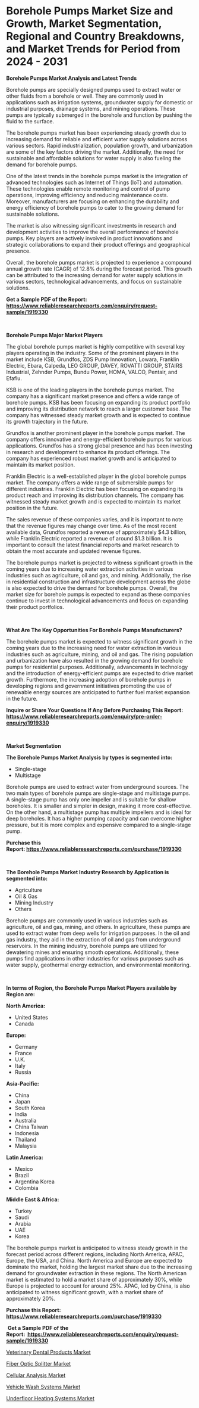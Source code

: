 <p><h1>Borehole Pumps Market Size and Growth, Market Segmentation, Regional and Country Breakdowns, and Market Trends for Period from 2024 -  2031</h1></p><p><strong>Borehole Pumps Market Analysis and Latest Trends</strong></p>
<p><p>Borehole pumps are specially designed pumps used to extract water or other fluids from a borehole or well. They are commonly used in applications such as irrigation systems, groundwater supply for domestic or industrial purposes, drainage systems, and mining operations. These pumps are typically submerged in the borehole and function by pushing the fluid to the surface.</p><p>The borehole pumps market has been experiencing steady growth due to increasing demand for reliable and efficient water supply solutions across various sectors. Rapid industrialization, population growth, and urbanization are some of the key factors driving the market. Additionally, the need for sustainable and affordable solutions for water supply is also fueling the demand for borehole pumps.</p><p>One of the latest trends in the borehole pumps market is the integration of advanced technologies such as Internet of Things (IoT) and automation. These technologies enable remote monitoring and control of pump operations, improving efficiency and reducing maintenance costs. Moreover, manufacturers are focusing on enhancing the durability and energy efficiency of borehole pumps to cater to the growing demand for sustainable solutions.</p><p>The market is also witnessing significant investments in research and development activities to improve the overall performance of borehole pumps. Key players are actively involved in product innovations and strategic collaborations to expand their product offerings and geographical presence.</p><p>Overall, the borehole pumps market is projected to experience a compound annual growth rate (CAGR) of 12.8% during the forecast period. This growth can be attributed to the increasing demand for water supply solutions in various sectors, technological advancements, and focus on sustainable solutions.</p></p>
<p><strong>Get a Sample PDF of the Report:&nbsp; <a href="https://www.reliableresearchreports.com/enquiry/request-sample/1919330">https://www.reliableresearchreports.com/enquiry/request-sample/1919330</a></strong></p>
<p>&nbsp;</p>
<p><strong>Borehole Pumps Major Market Players</strong></p>
<p><p>The global borehole pumps market is highly competitive with several key players operating in the industry. Some of the prominent players in the market include KSB, Grundfos, ZDS Pump Innovation, Lowara, Franklin Electric, Ebara, Calpeda, LEO GROUP, DAVEY, ROVATTI GROUP, STAIRS Industrial, Zehnder Pumps, Bundu Power, HOMA, VALCO, Pentair, and Efaflu.</p><p>KSB is one of the leading players in the borehole pumps market. The company has a significant market presence and offers a wide range of borehole pumps. KSB has been focusing on expanding its product portfolio and improving its distribution network to reach a larger customer base. The company has witnessed steady market growth and is expected to continue its growth trajectory in the future. </p><p>Grundfos is another prominent player in the borehole pumps market. The company offers innovative and energy-efficient borehole pumps for various applications. Grundfos has a strong global presence and has been investing in research and development to enhance its product offerings. The company has experienced robust market growth and is anticipated to maintain its market position.</p><p>Franklin Electric is a well-established player in the global borehole pumps market. The company offers a wide range of submersible pumps for different industries. Franklin Electric has been focusing on expanding its product reach and improving its distribution channels. The company has witnessed steady market growth and is expected to maintain its market position in the future.</p><p>The sales revenue of these companies varies, and it is important to note that the revenue figures may change over time. As of the most recent available data, Grundfos reported a revenue of approximately $4.3 billion, while Franklin Electric reported a revenue of around $1.3 billion. It is important to consult the latest financial reports and market research to obtain the most accurate and updated revenue figures.</p><p>The borehole pumps market is projected to witness significant growth in the coming years due to increasing water extraction activities in various industries such as agriculture, oil and gas, and mining. Additionally, the rise in residential construction and infrastructure development across the globe is also expected to drive the demand for borehole pumps. Overall, the market size for borehole pumps is expected to expand as these companies continue to invest in technological advancements and focus on expanding their product portfolios.</p></p>
<p>&nbsp;</p>
<p><strong>What Are The Key Opportunities For Borehole Pumps Manufacturers?</strong></p>
<p><p>The borehole pumps market is expected to witness significant growth in the coming years due to the increasing need for water extraction in various industries such as agriculture, mining, and oil and gas. The rising population and urbanization have also resulted in the growing demand for borehole pumps for residential purposes. Additionally, advancements in technology and the introduction of energy-efficient pumps are expected to drive market growth. Furthermore, the increasing adoption of borehole pumps in developing regions and government initiatives promoting the use of renewable energy sources are anticipated to further fuel market expansion in the future.</p></p>
<p><strong>Inquire or Share Your Questions If Any Before Purchasing This Report: <a href="https://www.reliableresearchreports.com/enquiry/pre-order-enquiry/1919330">https://www.reliableresearchreports.com/enquiry/pre-order-enquiry/1919330</a></strong></p>
<p>&nbsp;</p>
<p><strong>Market Segmentation</strong></p>
<p><strong>The Borehole Pumps Market Analysis by types is segmented into:</strong></p>
<p><ul><li>Single-stage</li><li>Multistage</li></ul></p>
<p><p>Borehole pumps are used to extract water from underground sources. The two main types of borehole pumps are single-stage and multistage pumps. A single-stage pump has only one impeller and is suitable for shallow boreholes. It is smaller and simpler in design, making it more cost-effective. On the other hand, a multistage pump has multiple impellers and is ideal for deep boreholes. It has a higher pumping capacity and can overcome higher pressure, but it is more complex and expensive compared to a single-stage pump.</p></p>
<p><strong>Purchase this Report:&nbsp;<a href="https://www.reliableresearchreports.com/purchase/1919330">https://www.reliableresearchreports.com/purchase/1919330</a></strong></p>
<p>&nbsp;</p>
<p><strong>The Borehole Pumps Market Industry Research by Application is segmented into:</strong></p>
<p><ul><li>Agriculture</li><li>Oil & Gas</li><li>Mining Industry</li><li>Others</li></ul></p>
<p><p>Borehole pumps are commonly used in various industries such as agriculture, oil and gas, mining, and others. In agriculture, these pumps are used to extract water from deep wells for irrigation purposes. In the oil and gas industry, they aid in the extraction of oil and gas from underground reservoirs. In the mining industry, borehole pumps are utilized for dewatering mines and ensuring smooth operations. Additionally, these pumps find applications in other industries for various purposes such as water supply, geothermal energy extraction, and environmental monitoring.</p></p>
<p>&nbsp;</p>
<p><strong>In terms of Region, the Borehole Pumps Market Players available by Region are:</strong></p>
<p>
    <p> <strong> North America: </strong>
        <ul>
            <li>United States</li>
            <li>Canada</li>
        </ul>
        </p> 
    <p> <strong> Europe: </strong>
        <ul>
            <li>Germany</li>
            <li>France</li>
            <li>U.K.</li>
            <li>Italy</li>
            <li>Russia</li>
        </ul>
        </p> 
    <p> <strong> Asia-Pacific: </strong>
        <ul>
            <li>China</li>
            <li>Japan</li>
            <li>South Korea</li>
            <li>India</li>
            <li>Australia</li>
            <li>China Taiwan</li>
            <li>Indonesia</li>
            <li>Thailand</li>
            <li>Malaysia</li>
        </ul>
        </p> 
    <p> <strong> Latin America: </strong>
        <ul>
            <li>Mexico</li>
            <li>Brazil</li>
            <li>Argentina Korea</li>
            <li>Colombia</li>
        </ul>
        </p> 
    <p> <strong> Middle East & Africa: </strong>
        <ul>
            <li>Turkey</li>
            <li>Saudi</li>
            <li>Arabia</li>
            <li>UAE</li>
            <li>Korea</li>
        </ul>
    </p>
    </p>
<p><p>The borehole pumps market is anticipated to witness steady growth in the forecast period across different regions, including North America, APAC, Europe, the USA, and China. North America and Europe are expected to dominate the market, holding the largest market share due to the increasing demand for groundwater extraction in these regions. The North American market is estimated to hold a market share of approximately 30%, while Europe is projected to account for around 25%. APAC, led by China, is also anticipated to witness significant growth, with a market share of approximately 20%.</p></p>
<p><strong>Purchase this Report: <a href="https://www.reliableresearchreports.com/purchase/1919330">https://www.reliableresearchreports.com/purchase/1919330</a></strong></p>
<p>&nbsp;<strong>Get a Sample PDF of the Report:&nbsp;&nbsp;<a href="https://www.reliableresearchreports.com/enquiry/request-sample/1919330">https://www.reliableresearchreports.com/enquiry/request-sample/1919330</a></strong></p>
<p><strong></strong></p>
<p><p><a href="https://medium.com/@karleeprice2004/veterinary-dental-products-market-size-reveals-the-best-marketing-channels-in-global-industry-af75588e40e7">Veterinary Dental Products Market</a></p><p><a href="https://medium.com/@karleeprice2004/fiber-optic-splitter-market-trends-and-market-analysis-forecasted-for-period-2023-2030-e2eddaa9e406">Fiber Optic Splitter Market</a></p><p><a href="https://medium.com/@karleeprice2004/cellular-analysis-market-outlook-industry-overview-and-forecast-2023-to-2030-54a134846827">Cellular Analysis Market</a></p><p><a href="https://medium.com/@karleeprice2004/vehicle-wash-systems-market-exploring-market-share-market-trends-and-future-growth-c31f178038a2">Vehicle Wash Systems Market</a></p><p><a href="https://medium.com/@karleeprice2004/underfloor-heating-systems-market-trends-forecast-and-competitive-analysis-to-2030-d87a42a0b51d">Underfloor Heating Systems Market</a></p></p>